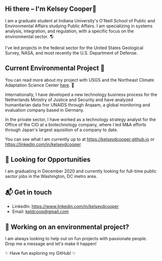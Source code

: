  
## Hi there – I'm Kelsey Cooper👋

I am a graduate student at Indiana University's O'Neill School of Public and Environmental Affairs studying Public Affairs. I am specializing in systems analysis, integration, and regulation, with a specific focus on the environmental sector. 🌎  

I've led projects in the federal sector for the United States Geological Survey, NASA, and most recently the U.S. Department of Defense. 

## Current Environmental Project 🍁
You can read more about my project with USGS and the Northeast Climate Adaptation Science Center [here](https://necsc.umass.edu/projects/one-hundred-parks-and-counting-biodiversity-findings-and-outreach-impacts-nationwide). 🌿

Internationally, I have developed a new technology business process for the Netherlands Ministry of Justice and Security and have analyzed humanitarian data fror UNAIDS through Arqaam, a global monitoring and evaluation company based in Germany. 

In the private sector, I have worked as a technology strategy analyst for the Office of the CIO at a biotechnology company, where I led M&A efforts through Japan's largest aquisition of a company to date.

You can see what I am currently up to at https://kelseydcooper.github.io  or https://linkedin.com/in/kelseydcooper


## 🔎 Looking for Opportunities 

I am graduating in December 2020 and currently looking for full-time public sector jobs in the Washington, DC metro area. 

## 📬 Get in touch
- LinkedIn: https://www.linkedin.com/in/kelseydcooper
- Email: keldcoop@gmail.com


## 🌲 Working on an environmental project?  

I am always looking to help out on fun projects with passionate people. Drop me a message and let's make it happen!  



✨ Have fun exploring my GitHub! ✨


